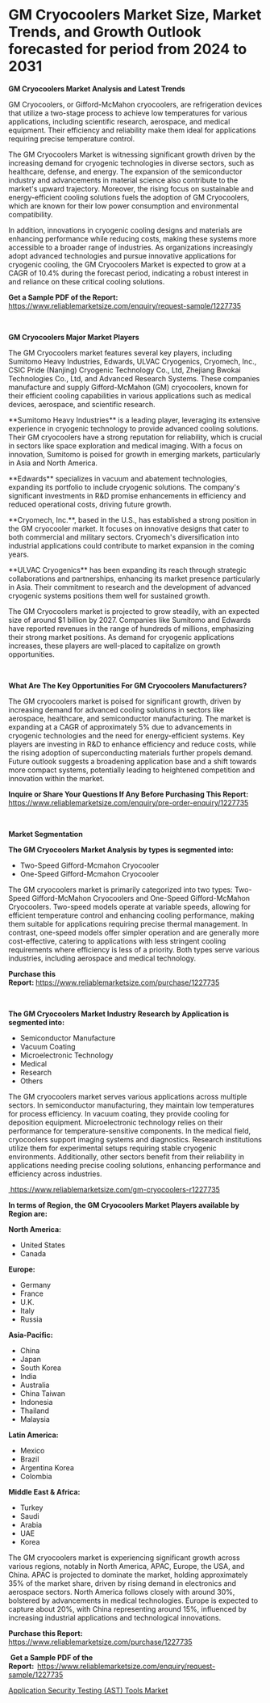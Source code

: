 <p><h1>GM Cryocoolers Market Size, Market Trends, and Growth Outlook forecasted for period from 2024 to 2031</h1></p><p><strong>GM Cryocoolers Market Analysis and Latest Trends</strong></p>
<p><p>GM Cryocoolers, or Gifford-McMahon cryocoolers, are refrigeration devices that utilize a two-stage process to achieve low temperatures for various applications, including scientific research, aerospace, and medical equipment. Their efficiency and reliability make them ideal for applications requiring precise temperature control.</p><p>The GM Cryocoolers Market is witnessing significant growth driven by the increasing demand for cryogenic technologies in diverse sectors, such as healthcare, defense, and energy. The expansion of the semiconductor industry and advancements in material science also contribute to the market's upward trajectory. Moreover, the rising focus on sustainable and energy-efficient cooling solutions fuels the adoption of GM Cryocoolers, which are known for their low power consumption and environmental compatibility.</p><p>In addition, innovations in cryogenic cooling designs and materials are enhancing performance while reducing costs, making these systems more accessible to a broader range of industries. As organizations increasingly adopt advanced technologies and pursue innovative applications for cryogenic cooling, the GM Cryocoolers Market is expected to grow at a CAGR of 10.4% during the forecast period, indicating a robust interest in and reliance on these critical cooling solutions.</p></p>
<p><strong>Get a Sample PDF of the Report:&nbsp;</strong> <a href="https://www.reliablemarketsize.com/enquiry/request-sample/1227735?utm_campaign=1884&utm_medium=2&utm_source=Github&utm_content=ia&utm_term=29122024&utm_id=gm-cryocoolers">https://www.reliablemarketsize.com/enquiry/request-sample/1227735</a></p>
<p>&nbsp;</p>
<p><strong>GM Cryocoolers Major Market Players</strong></p>
<p><p>The GM Cryocoolers market features several key players, including Sumitomo Heavy Industries, Edwards, ULVAC Cryogenics, Cryomech, Inc., CSIC Pride (Nanjing) Cryogenic Technology Co., Ltd, Zhejiang Bwokai Technologies Co., Ltd, and Advanced Research Systems. These companies manufacture and supply Gifford-McMahon (GM) cryocoolers, known for their efficient cooling capabilities in various applications such as medical devices, aerospace, and scientific research.</p><p>**Sumitomo Heavy Industries** is a leading player, leveraging its extensive experience in cryogenic technology to provide advanced cooling solutions. Their GM cryocoolers have a strong reputation for reliability, which is crucial in sectors like space exploration and medical imaging. With a focus on innovation, Sumitomo is poised for growth in emerging markets, particularly in Asia and North America.</p><p>**Edwards** specializes in vacuum and abatement technologies, expanding its portfolio to include cryogenic solutions. The company's significant investments in R&D promise enhancements in efficiency and reduced operational costs, driving future growth.</p><p>**Cryomech, Inc.**, based in the U.S., has established a strong position in the GM cryocooler market. It focuses on innovative designs that cater to both commercial and military sectors. Cryomech's diversification into industrial applications could contribute to market expansion in the coming years.</p><p>**ULVAC Cryogenics** has been expanding its reach through strategic collaborations and partnerships, enhancing its market presence particularly in Asia. Their commitment to research and the development of advanced cryogenic systems positions them well for sustained growth.</p><p>The GM Cryocoolers market is projected to grow steadily, with an expected size of around $1 billion by 2027. Companies like Sumitomo and Edwards have reported revenues in the range of hundreds of millions, emphasizing their strong market positions. As demand for cryogenic applications increases, these players are well-placed to capitalize on growth opportunities.</p></p>
<p>&nbsp;</p>
<p><strong>What Are The Key Opportunities For GM Cryocoolers Manufacturers?</strong></p>
<p><p>The GM cryocoolers market is poised for significant growth, driven by increasing demand for advanced cooling solutions in sectors like aerospace, healthcare, and semiconductor manufacturing. The market is expanding at a CAGR of approximately 5% due to advancements in cryogenic technologies and the need for energy-efficient systems. Key players are investing in R&D to enhance efficiency and reduce costs, while the rising adoption of superconducting materials further propels demand. Future outlook suggests a broadening application base and a shift towards more compact systems, potentially leading to heightened competition and innovation within the market.</p></p>
<p><strong>Inquire or Share Your Questions If Any Before Purchasing This Report:</strong> <a href="https://www.reliablemarketsize.com/enquiry/pre-order-enquiry/1227735?utm_campaign=1884&utm_medium=2&utm_source=Github&utm_content=ia&utm_term=29122024&utm_id=gm-cryocoolers">https://www.reliablemarketsize.com/enquiry/pre-order-enquiry/1227735</a></p>
<p>&nbsp;</p>
<p><strong>Market Segmentation</strong></p>
<p><strong>The GM Cryocoolers Market Analysis by types is segmented into:</strong></p>
<p><ul><li>Two-Speed Gifford-Mcmahon Cryocooler</li><li>One-Speed Gifford-Mcmahon Cryocooler</li></ul></p>
<p><p>The GM cryocoolers market is primarily categorized into two types: Two-Speed Gifford-McMahon Cryocoolers and One-Speed Gifford-McMahon Cryocoolers. Two-speed models operate at variable speeds, allowing for efficient temperature control and enhancing cooling performance, making them suitable for applications requiring precise thermal management. In contrast, one-speed models offer simpler operation and are generally more cost-effective, catering to applications with less stringent cooling requirements where efficiency is less of a priority. Both types serve various industries, including aerospace and medical technology.</p></p>
<p><strong>Purchase this Report:&nbsp;</strong><a href="https://www.reliablemarketsize.com/purchase/1227735?utm_campaign=1884&utm_medium=2&utm_source=Github&utm_content=ia&utm_term=29122024&utm_id=gm-cryocoolers">https://www.reliablemarketsize.com/purchase/1227735</a></p>
<p>&nbsp;</p>
<p><strong>The GM Cryocoolers Market Industry Research by Application is segmented into:</strong></p>
<p><ul><li>Semiconductor Manufacture</li><li>Vacuum Coating</li><li>Microelectronic Technology</li><li>Medical</li><li>Research</li><li>Others</li></ul></p>
<p><p>The GM cryocoolers market serves various applications across multiple sectors. In semiconductor manufacturing, they maintain low temperatures for process efficiency. In vacuum coating, they provide cooling for deposition equipment. Microelectronic technology relies on their performance for temperature-sensitive components. In the medical field, cryocoolers support imaging systems and diagnostics. Research institutions utilize them for experimental setups requiring stable cryogenic environments. Additionally, other sectors benefit from their reliability in applications needing precise cooling solutions, enhancing performance and efficiency across industries.</p></p>
<p><a href="https://www.reliablemarketsize.com/gm-cryocoolers-r1227735?utm_campaign=1884&utm_medium=2&utm_source=Github&utm_content=ia&utm_term=29122024&utm_id=gm-cryocoolers">&nbsp;https://www.reliablemarketsize.com/gm-cryocoolers-r1227735</a></p>
<p><strong>In terms of Region, the GM Cryocoolers Market Players available by Region are:</strong></p>
<p>
    <p> <strong> North America: </strong>
        <ul>
            <li>United States</li>
            <li>Canada</li>
        </ul>
        </p> 
    <p> <strong> Europe: </strong>
        <ul>
            <li>Germany</li>
            <li>France</li>
            <li>U.K.</li>
            <li>Italy</li>
            <li>Russia</li>
        </ul>
        </p> 
    <p> <strong> Asia-Pacific: </strong>
        <ul>
            <li>China</li>
            <li>Japan</li>
            <li>South Korea</li>
            <li>India</li>
            <li>Australia</li>
            <li>China Taiwan</li>
            <li>Indonesia</li>
            <li>Thailand</li>
            <li>Malaysia</li>
        </ul>
        </p> 
    <p> <strong> Latin America: </strong>
        <ul>
            <li>Mexico</li>
            <li>Brazil</li>
            <li>Argentina Korea</li>
            <li>Colombia</li>
        </ul>
        </p> 
    <p> <strong> Middle East & Africa: </strong>
        <ul>
            <li>Turkey</li>
            <li>Saudi</li>
            <li>Arabia</li>
            <li>UAE</li>
            <li>Korea</li>
        </ul>
    </p>
    </p>
<p><p>The GM cryocoolers market is experiencing significant growth across various regions, notably in North America, APAC, Europe, the USA, and China. APAC is projected to dominate the market, holding approximately 35% of the market share, driven by rising demand in electronics and aerospace sectors. North America follows closely with around 30%, bolstered by advancements in medical technologies. Europe is expected to capture about 20%, with China representing around 15%, influenced by increasing industrial applications and technological innovations.</p></p>
<p><strong>Purchase this Report: </strong><a href="https://www.reliablemarketsize.com/purchase/1227735?utm_campaign=1884&utm_medium=2&utm_source=Github&utm_content=ia&utm_term=29122024&utm_id=gm-cryocoolers">https://www.reliablemarketsize.com/purchase/1227735</a></p>
<p>&nbsp;<strong>Get a Sample PDF of the Report:&nbsp;&nbsp;</strong><a href="https://www.reliablemarketsize.com/enquiry/request-sample/1227735?utm_campaign=1884&utm_medium=2&utm_source=Github&utm_content=ia&utm_term=29122024&utm_id=gm-cryocoolers">https://www.reliablemarketsize.com/enquiry/request-sample/1227735</a></p>
<p><strong></strong></p>
<p><p><a href="https://github.com/pizolina/Market-Research-Report-List-6/blob/main/application-security-testing-ast-tools-market.md?utm_campaign=1884&utm_medium=2&utm_source=Github&utm_content=ia&utm_term=29122024&utm_id=gm-cryocoolers">Application Security Testing (AST) Tools Market</a></p></p>